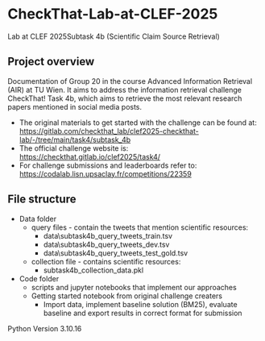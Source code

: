 # CheckThat-Lab-at-CLEF-2025
Lab at CLEF 2025Subtask 4b (Scientific Claim Source Retrieval)

## Project overview

Documentation of Group 20 in the course Advanced Information Retrieval (AIR) at TU Wien. It aims to address the information retrieval challenge CheckThat! Task 4b, which aims to retrieve the most relevant research papers mentioned in social media posts.

- The original materials to get started with the challenge can be found at: https://gitlab.com/checkthat_lab/clef2025-checkthat-lab/-/tree/main/task4/subtask_4b
- The official challenge website is: https://checkthat.gitlab.io/clef2025/task4/ 
- For challenge submissions and leaderboards refer to: https://codalab.lisn.upsaclay.fr/competitions/22359  

## File structure

- Data folder
    - query files - contain the tweets that mention scientific resources:
        - data\subtask4b_query_tweets_train.tsv
        - data\subtask4b_query_tweets_dev.tsv
        - data\subtask4b_query_tweets_test_gold.tsv
    - collection file - contains scientific resources:
        - subtask4b_collection_data.pkl
- Code folder
    - scripts and jupyter notebooks that implement our approaches
    - Getting started notebook from original challenge creaters
        - Import data, implement baseline solution (BM25), evaluate baseline and export results in correct format for submission

Python Version 3.10.16
